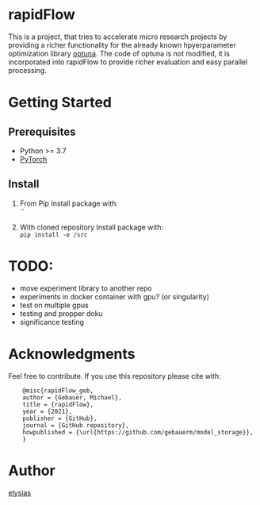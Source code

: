# rapidFlow

This is a project, that tries to accelerate micro research projects by providing a richer functionality for the
already known hpyerparameter optimization library [optuna](https://github.com/optuna/optuna). The code of optuna is not
modified, it is incorporated into rapidFlow to provide richer evaluation and easy parallel processing.

# Getting Started

## Prerequisites

* Python >= 3.7
* [PyTorch](https://pytorch.org/)

## Install

1. From Pip
Install package with: \
    ``

2. With cloned repository
Install package with:
\
    `pip install -e /src`

# TODO:

* move experiment library to another repo
* experiments in docker container with gpu? (or singularity)
* test on multiple gpus
* testing and propper doku
* significance testing

# Acknowledgments
Feel free to contribute. If you use this repository please cite with:

        @misc{rapidFlow_geb,
        author = {Gebauer, Michael},
        title = {rapidFlow},
        year = {2021},
        publisher = {GitHub},
        journal = {GitHub repository},
        howpublished = {\url{https://github.com/gebauerm/model_storage}},
        }


# Author

[elysias](https://github.com/gebauerm)
